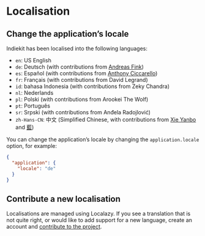 # Localisation

## Change the application’s locale

Indiekit has been localised into the following languages:

- `en`: US English
- `de`: Deutsch (with contributions from [Andreas Fink](https://github.com/AFink))
- `es`: Español (with contributions from [Anthony Ciccarello](https://github.com/aciccarello))
- `fr`: Français (with contributions from David Legrand)
- `id`: bahasa Indonesia (with contributions from Zeky Chandra)
- `nl`: Nederlands
- `pl`: Polski (with contributions from Arookei The Wolf)
- `pt`: Português
- `sr`: Srpski (with contributions from Anđela Radojlović)
- `zh-Hans-CN`: 中文 (Simplified Chinese, with contributions from [Xie Yanbo](https://github.com/xyb) and [藍](https://github.com/kwaa))

You can change the application’s locale by changing the `application.locale` option, for example:

```json
{
  "application": {
    "locale": "de"
  }
}
```

## Contribute a new localisation

Localisations are managed using Localazy. If you see a translation that is not quite right, or would like to add support for a new language, create an account and [contribute to the project](https://localazy.com/p/indiekit).
